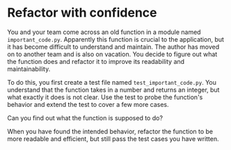 # Refactor with confidence

You and your team come across an old function in a module named `important_code.py`. Apparently this function is crucial to the application, but it has become difficult to understand and maintain. The author has moved on to another team and is also on vacation. You decide to figure out what the function does and refactor it to improve its readability and maintainability.

To do this, you first create a test file named `test_important_code.py`. You understand that the function takes in a number and returns an integer, but what exactly it does is not clear. Use the test to probe the function's behavior and extend the test to cover a few more cases.

Can you find out what the function is supposed to do?

When you have found the intended behavior, refactor the function to be more readable and efficient, but still pass the test cases you have written.
